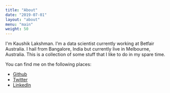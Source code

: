 ```yaml
---
title: "About"
date: "2019-07-01"
layout: "about"
menu: "main"
weight: 50
---
```


I'm Kaushik Lakshman. I'm a data scientist currently working at Betfair Australia. I hail from Bangalore, India but currently live in Melbourne, Australia. This is a collection of some stuff that I like to do in my spare time. 

You can find me on the following places:

* [Github](https://github.com/kaushiklakshman)
* [Twitter](https://twitter.com/_kaushik7)
* [LinkedIn](https://linkedin.com/in/kaushiklakshman)

